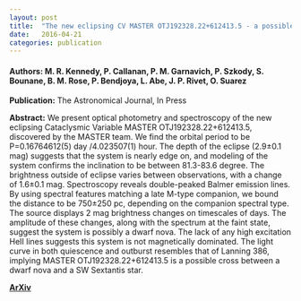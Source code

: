 ```yaml
---
layout: post
title:  "The new eclipsing CV MASTER OTJ192328.22+612413.5 - a possible SW Sextantis Star"
date:   2016-04-21
categories: publication
---
```


#### **Authors:** M. R. Kennedy, P. Callanan, P. M. Garnavich, P. Szkody, S. Bounane, B. M. Rose, P. Bendjoya, L. Abe, J. P. Rivet, O. Suarez
**Publication:** The Astronomical Journal, In Press

**Abstract:**
We present optical photometry and spectroscopy of the new eclipsing Cataclysmic Variable MASTER OTJ192328.22+612413.5, discovered by the MASTER team. We find the orbital period to be P=0.16764612(5) day /4.023507(1) hour. The depth of the eclipse (2.9±0.1 mag) suggests that the system is nearly edge on, and modeling of the system confirms the inclination to be between 81.3-83.6 degree. The brightness outside of eclipse varies between observations, with a change of 1.6±0.1 mag. Spectroscopy reveals double-peaked Balmer emission lines. By using spectral features matching a late M-type companion, we bound the distance to be 750±250 pc, depending on the companion spectral type. The source displays 2 mag brightness changes on timescales of days. The amplitude of these changes, along with the spectrum at the faint state, suggest the system is possibly a dwarf nova. The lack of any high excitation HeII lines suggests this system is not magnetically dominated. The light curve in both quiescence and outburst resembles that of Lanning 386, implying MASTER OTJ192328.22+612413.5 is a possible cross between a dwarf nova and a SW Sextantis star.

**[ArXiv](http://arxiv.org/abs/1604.05718)**
